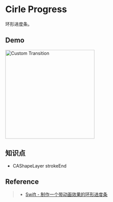 # Cirle Progress

环形进度条。

## Demo

<img src="https://user-images.githubusercontent.com/9289792/37950763-63d8e190-31cc-11e8-948b-9534258049ba.gif" alt="Custom Transition" width="280" />

## 知识点

- CAShapeLayer strokeEnd

## Reference

> - [Swift - 制作一个带动画效果的环形进度条](http://www.hangge.com/blog/cache/detail_1076.html)
